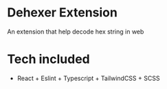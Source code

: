 # Dehexer Extension
An extension that help decode hex string in web

# Tech included
+ React + Eslint + Typescript + TailwindCSS + SCSS
